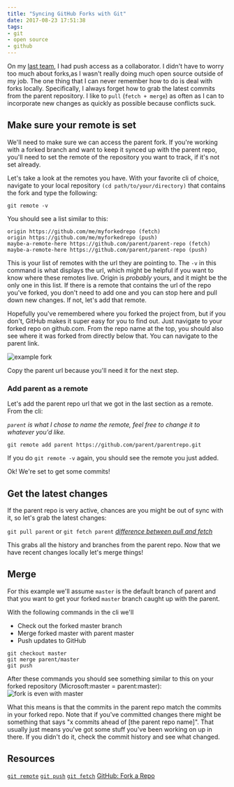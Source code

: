```yaml
---
title: "Syncing GitHub Forks with Git"
date: 2017-08-23 17:51:38
tags: 
- git
- open source
- github
---
```


On my [last team](https://github.com/github/visualstudio), I had push access as a collaborator. I didn't have to worry too much about forks,as I wasn't really doing much open source outside of my job. The one thing that I can never remember how to do is deal with forks locally. Specifically, I always forget how to grab the latest commits from the parent repository. I like to `pull` (`fetch + merge`) as often as I can to incorporate new changes as quickly as possible because conflicts suck.

## Make sure your remote is set
We'll need to make sure we can access the parent fork. If you're working with a forked branch and want to keep it synced up with the parent repo, you'll need to set the remote of the repository you want to track, if it's not set already. 

Let's take a look at the remotes you have. With your favorite cli of choice, navigate to your local repository `(cd path/to/your/directory)` that contains the fork and type the following:

`git remote -v`

You should see a list similar to this:
```
origin https://github.com/me/myforkedrepo (fetch)
origin https://github.com/me/myforkedrepo (push)
maybe-a-remote-here https://github.com/parent/parent-repo (fetch)
maybe-a-remote-here https://github.com/parent/parent-repo (push)
```

This is your list of remotes with the url they are pointing to. The `-v` in this command is what displays the url, which might be helpful if you want to know where these remotes live. Origin is _probably_ yours, and it might be the only one in this list. If there is a remote that contains the url of the repo you've forked, you don't need to add one and you can stop here and pull down new changes. If not, let's add that remote.

Hopefully you've remembered where you forked the project from, but if you don't, GitHub makes it super easy for you to find out. Just navigate to your forked repo on github.com. From the repo name at the top, you should also see where it was forked from directly below that. You can navigate to the parent link.

![example fork](/img/ghforkinfo.png)

Copy the parent url because you'll need it for the next step.

### Add parent as a remote
Let's add the parent repo url that we got in the last section as a remote. From the cli:

_`parent` is what I chose to name the remote, feel free to change it to whatever you'd like._


```
git remote add parent https://github.com/parent/parentrepo.git
```


If you do `git remote -v` again, you should see the remote you just added.

Ok! We're set to get some commits!

## Get the latest changes

If the parent repo is very active, chances are you might be out of sync with it, so let's grab the latest changes:

`git pull parent` or `git fetch parent` _[difference between pull and fetch](https://stackoverflow.com/questions/292357/what-is-the-difference-between-git-pull-and-git-fetch)_

This grabs all the history and branches from the parent repo. Now that we have recent changes locally let's merge things!

## Merge

For this example we'll assume `master` is the default branch of parent and that you want to get your forked `master` branch caught up with the parent. 

With the following commands in the cli we'll 
- Check out the forked master branch
- Merge forked master with parent master
- Push updates to GitHub

```
git checkout master
git merge parent/master
git push
```

After these commands you should see something similar to this on your forked repository (Microsoft:master = parent:master):
![fork is even with master](/img/evenfork.png)

What this means is that the commits in the parent repo match the commits in your forked repo. Note that if you've committed changes there might be something that says "x commits ahead of [the parent repo name]". That usually just means you've got some stuff you've been working on up in there. If you didn't do it, check the commit history and see what changed.

## Resources
[`git remote`](https://git-scm.com/docs/git-remote)
[`git push`](https://git-scm.com/docs/git-push)
[`git fetch`](https://git-scm.com/docs/git-fetch)
[GitHub: Fork a Repo](https://help.github.com/articles/fork-a-repo/)



